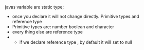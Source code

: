 javas variable are static type;
- once you declare it will not change directly.
Primitive types and reference type
- Primitive types are: number boolean and character
- every thing else are reference type
- - if we declare reference type , by default it will set to null
